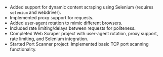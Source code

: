 - Added support for dynamic content scraping using Selenium (requires `selenium` and webdriver).
- Implemented proxy support for requests.
- Added user-agent rotation to mimic different browsers.
- Included rate limiting/delays between requests for politeness.
- Completed Web Scraper project with user-agent rotation, proxy support, rate limiting, and Selenium integration.
- Started Port Scanner project: Implemented basic TCP port scanning functionality.